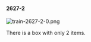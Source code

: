 #### 2627-2
![train-2627-2-0.png](https://github.com/lil-lab/nlvr/raw/master/nlvr/train/images/60/train-2627-2-0.png "train-2627-2-0.png")

There is a box with only 2 items.